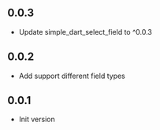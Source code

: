 ## 0.0.3

- Update simple_dart_select_field to ^0.0.3

## 0.0.2

- Add support different field types

## 0.0.1

- Init version